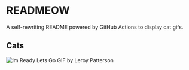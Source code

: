 # READMEOW

A self-rewriting README powered by GitHub Actions to display cat gifs.

## Cats

![Im Ready Lets Go GIF by Leroy Patterson](https://media3.giphy.com/media/CjmvTCZf2U3p09Cn0h/200.gif?cid=9acd02dageg9l9ckvseh1ft5ilk7pyzlbaqpfy9qsgcz96ou&ep=v1_gifs_search&rid=200.gif&ct=g)
